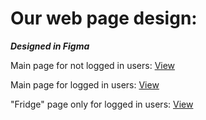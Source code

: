 # Our web page design:
_**Designed in Figma**_

Main page for not logged in users: [View](https://www.figma.com/proto/vifSHly5gZyGKtEZo4ROI6/Meshi---1?node-id=7%3A54&scaling=min-zoom)

Main page for logged in users: [View](https://www.figma.com/proto/yjOsGSe8gllIFq1EfbR79i/Meshi---2?node-id=1%3A2&scaling=min-zoom)

"Fridge" page only for logged in users: [View](https://www.figma.com/proto/pOt7Hdv5rioAX1QH6jKQFH/Meshi---fridge?node-id=1%3A2&scaling=min-zoom)

